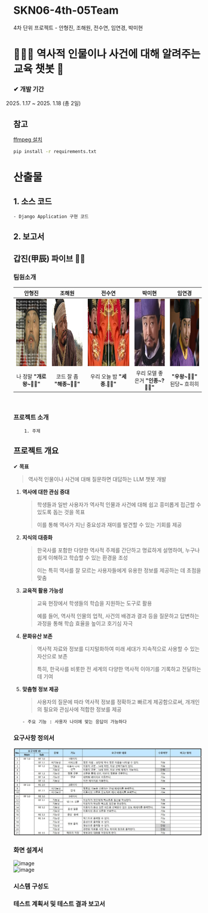 # SKN06-4th-05Team
4차 단위 프로젝트 - 안형진, 조해원, 전수연, 임연경, 박미현



# 🤴🏻👑 역사적 인물이나 사건에 대해 알려주는 교육 챗봇 🤖

### ✔ 개발 기간                                                  
2025. 1.17 ~ 2025. 1.18 (총 2일)

## 참고
[ffmpeg 설치](https://kminito.tistory.com/108)
```bash
pip install -r requirements.txt
```


# 산출물
## 1. 소스 코드
    - Django Application 구현 코드
## 2. 보고서


## 갑진(甲辰) 파이브 ✋🏻


### 팀원소개
<div align="center">

| 안형진 | 조해원 | 전수연 | 박미현 | 임연경 | 
|:----------:|:----------:|:----------:|:----------:|:----------:|
|<img src="https://github.com/SKNETWORKS-FAMILY-AICAMP/SKN06-3rd-5team/blob/main/%EC%82%AC%EC%A7%84/%ED%98%95%EC%A7%84.png" alt="image" width="180" height="180"/> |<img src="https://github.com/SKNETWORKS-FAMILY-AICAMP/SKN06-3rd-5team/blob/main/%EC%82%AC%EC%A7%84/%ED%95%B4%EC%9B%90.png" alt="image" width="180" height="180"/>|<img src="https://github.com/SKNETWORKS-FAMILY-AICAMP/SKN06-3rd-5team/blob/main/%EC%82%AC%EC%A7%84/%EC%88%98%EC%97%B0.jpg" alt="image" width="260" height="180"/>|<img src="https://github.com/SKNETWORKS-FAMILY-AICAMP/SKN06-3rd-5team/blob/main/%EC%82%AC%EC%A7%84/%EB%AF%B8%ED%98%84.png" alt="image" width="160" height="180"/>|<img src="https://github.com/SKNETWORKS-FAMILY-AICAMP/SKN06-3rd-5team/blob/main/%EC%82%AC%EC%A7%84/%EC%97%B0%EA%B2%BD.png" alt="image" width="170" height="180"/>|
| 나 정말 **"개로왕~🤴🏻"** | 코드 잘 좀 **"해종~🤴🏻"** | 우리 오늘 밤  **"세종.🤴🏻"** | 우리 모델 좋은거 **"인종~?🤴🏻"** |**"우왕~🤴🏻"** 된당~ 흐히히|

</br>

</div>

###   프로젝트 소개
        1. 주제


## 프로젝트 개요
✔ **목표**
   > 역사적 인물이나 사건에 대해 질문하면 대답하는 LLM 챗봇 개발
   >
 1. **역사에 대한 관심 증대**
       > 학생들과 일반 사용자가 역사적 인물과 사건에 대해 쉽고 흥미롭게 접근할 수 있도록 돕는 것을 목표
       >
       > 이를 통해 역사가 지닌 중요성과 재미를 발견할 수 있는 기회를 제공
          
 2. **지식의 대중화**
       > 한국사를 포함한 다양한 역사적 주제를 간단하고 명료하게 설명하여, 누구나 쉽게 이해하고 학습할 수 있는 환경을 조성
       >
       > 이는 특히 역사를 잘 모르는 사용자들에게 유용한 정보를 제공하는 데 초점을 맞춤
          
      
 3. **교육적 활용 가능성**
       > 교육 현장에서 학생들의 학습을 지원하는 도구로 활용
       > 
       > 예를 들어, 역사적 인물의 업적, 사건의 배경과 결과 등을 질문하고 답변하는 과정을 통해 학습 효율을 높이고 호기심 자극
       
        
 4. **문화유산 보존**
       > 역사적 자료와 정보를 디지털화하여 미래 세대가 지속적으로 사용할 수 있는 자산으로 보존
       > 
       > 특히, 한국사를 비롯한 전 세계의 다양한 역사적 이야기를 기록하고 전달하는 데 기여
         
          
 5. **맞춤형 정보 제공**
       > 사용자의 질문에 따라 역사적 정보를 정확하고 빠르게 제공함으로써, 개개인의 필요와 관심사에 적합한 정보를 제공
           
    
        - 주요 기능 : 사용자 나이에 맞는 응답이 가능하다




###  요구사항 정의서

<img src="https://github.com/SKNETWORKS-FAMILY-AICAMP/SKN06-4th-05Team/blob/main/sw_engineering/%EC%9A%94%EA%B5%AC%EC%82%AC%ED%95%AD%EC%A0%95%EC%9D%98%EC%84%9C_re01.jpg"/>
<br>


###  화면 설계서

<img src= "https://github.com/user-attachments/assets/412861ec-6ada-4657-b280-256149013501" alt="image" width="600" height="800"/>
<br>
<img src= "https://github.com/user-attachments/assets/c9751779-e10c-4539-92c9-cab02ddc46a2" alt="image" width="600" height="800"/>


###  시스템 구성도


###  테스트 계획서 및 테스트 결과 보고서


